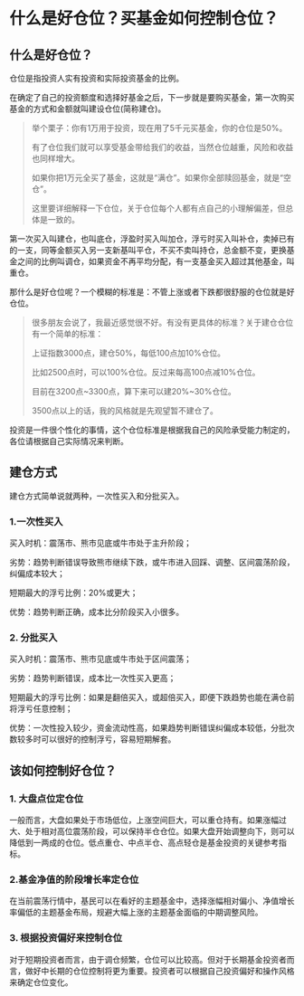 # 什么是好仓位？买基金如何控制仓位？

## 什么是好仓位？

仓位是指投资人实有投资和实际投资基金的比例。

在确定了自己的投资额度和选择好基金之后，下一步就是要购买基金，第一次购买基金的方式和金额就叫建设仓位(简称建仓)。

> 举个栗子：你有1万用于投资，现在用了5千元买基金，你的仓位是50%。
>
> 有了仓位我们就可以享受基金带给我们的收益，当然仓位越重，风险和收益也同样增大。
>
> 如果你把1万元全买了基金，这就是“满仓”。如果你全部赎回基金，就是“空仓”。
>
> 这里要详细解释一下仓位，关于仓位每个人都有点自己的小理解偏差，但总体是一致的。

第一次买入叫建仓，也叫底仓，浮盈时买入叫加仓，浮亏时买入叫补仓，卖掉已有的一支，同等金额买入另一支新基叫平仓，不买不卖叫持仓，总金额不变，更换基金之间的比例叫调仓，如果资金不再平均分配，有一支基金买入超过其他基金，叫重仓。

那什么是好仓位呢？一个模糊的标准是：不管上涨或者下跌都很舒服的仓位就是好仓位。

> 很多朋友会说了，我最近感觉很不好。有没有更具体的标准？关于建仓仓位有一个简单的标准：
>
> 上证指数3000点，建仓50%，每低100点加10%仓位。
>
> 比如2500点时，可以100%仓位。反过来每高100点减10%仓位。
>
> 目前在3200点~3300点，算下来可以建20%~30%仓位。
>
> 3500点以上的话，我的风格就是先观望暂不建仓了。

投资是一件很个性化的事情，这个仓位标准是根据我自己的风险承受能力制定的，各位请根据自己实际情况来判断。

## 建仓方式

建仓方式简单说就两种，一次性买入和分批买入。

### 1.一次性买入

买入时机：震荡市、熊市见底或牛市处于主升阶段；

劣势：趋势判断错误导致熊市继续下跌，或牛市进入回踩、调整、区间震荡阶段，纠偏成本较大；

短期最大的浮亏比例：20%或更大；

优势：趋势判断正确，成本比分阶段买入小很多。

### 2. 分批买入

买入时机：震荡市、熊市见底或牛市处于区间震荡；

劣势：趋势判断错误，成本比一次性买入更高；

短期最大的浮亏比例：如果是翻倍买入，或超倍买入，即便下跌趋势也能在满仓前将浮亏任意控制；

优势：一次性投入较少，资金流动性高，如果趋势判断错误纠偏成本较低，分批次数较多时可以很好的控制浮亏，容易短期解套。

## 该如何控制好仓位？

### 1. 大盘点位定仓位

一般而言，大盘如果处于市场低位，上涨空间巨大，可以重仓持有。如果涨幅过大、处于相对高位震荡阶段，可以保持半仓仓位。如果大盘开始调整向下，则可以降低到一两成的仓位。低点重仓、中点半仓、高点轻仓是基金投资的关键参考指标。

### 2.基金净值的阶段增长率定仓位

在当前震荡行情中，基民可以在看好的主题基金中，选择涨幅相对偏小、净值增长率偏低的主题基金布局，规避大幅上涨的主题基金面临的中期调整风险。

### 3. 根据投资偏好来控制仓位

对于短期投资者而言，由于调仓频繁，仓位可以比较高。但对于长期基金投资者而言，做好中长期的仓位控制将更为重要。投资者可以根据自己投资偏好和操作风格来确定仓位变化。
